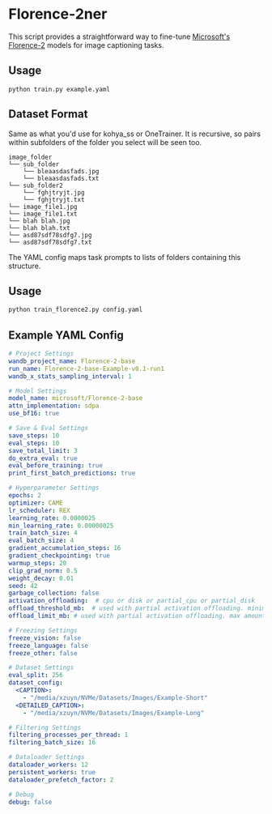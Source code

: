 # Florence-2ner

This script provides a straightforward way to fine-tune [Microsoft's Florence-2](https://huggingface.co/collections/microsoft/florence-6669f44df0d87d9c3bfb76de) models for image captioning tasks.

## Usage

`python train.py example.yaml`

## Dataset Format

Same as what you'd use for kohya_ss or OneTrainer. It is recursive, so pairs within subfolders of the folder you select will be seen too.

```
image_folder
└── sub_folder
    └── bleaasdasfads.jpg
    └── bleaasdasfads.txt
└── sub_folder2
    └── fghjtryjt.jpg
    └── fghjtryjt.txt
└── image_file1.jpg
└── image_file1.txt
└── blah blah.jpg
└── blah blah.txt
└── asd87sdf78sdfg7.jpg
└── asd87sdf78sdfg7.txt
```

The YAML config maps task prompts to lists of folders containing this structure.

## Usage

```bash
python train_florence2.py config.yaml
```

## Example YAML Config

```yaml
# Project Settings
wandb_project_name: Florence-2-base
run_name: Florence-2-base-Example-v0.1-run1
wandb_x_stats_sampling_interval: 1

# Model Settings
model_name: microsoft/Florence-2-base
attn_implementation: sdpa
use_bf16: true

# Save & Eval Settings
save_steps: 10
eval_steps: 10
save_total_limit: 3
do_extra_eval: true
eval_before_training: true
print_first_batch_predictions: true

# Hyperparameter Settings
epochs: 2
optimizer: CAME
lr_scheduler: REX
learning_rate: 0.0000025
min_learning_rate: 0.00000025
train_batch_size: 4
eval_batch_size: 4
gradient_accumulation_steps: 16
gradient_checkpointing: true
warmup_steps: 20
clip_grad_norm: 0.5
weight_decay: 0.01
seed: 42
garbage_collection: false
activation_offloading:  # cpu or disk or partial_cpu or partial_disk
offload_threshold_mb:  # used with partial activation offloading. minimum activation size that can be offloaded in mb (default value is 64)
offload_limit_mb: # used with partial activation offloading. max amount that can be offloaded in mb (default value is 4096)

# Freezing Settings
freeze_vision: false
freeze_language: false
freeze_other: false

# Dataset Settings
eval_split: 256
dataset_config:
  <CAPTION>:
    - "/media/xzuyn/NVMe/Datasets/Images/Example-Short"
  <DETAILED_CAPTION>:
    - "/media/xzuyn/NVMe/Datasets/Images/Example-Long"

# Filtering Settings
filtering_processes_per_thread: 1
filtering_batch_size: 16

# Dataloader Settings
dataloader_workers: 12
persistent_workers: true
dataloader_prefetch_factor: 2

# Debug
debug: false
```
